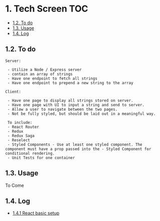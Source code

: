 # 1.  Tech Screen TOC

 - [1.2. To do](#12-to-do)
 - [1.3. Usage](#13-usage)
 - [1.4. Log](#14-log)


## 1.2. To do
 ```
 Server:

  - Utilize a Node / Express server
  - contain an array of strings
  - Have one endpoint to fetch all strings
  - Have one endpoint to prepend a new string to the array

 Client:

  - Have one page to display all strings stored on server.
  - Have one page with UI to input a string and send to server.
  - Allow a user to navigate between the two pages.
  - Not be fully styled, but should be laid out in a meaningful way.

  To include:
  - React Router
  - Redux
  - Redux Saga
  - Reselect
  - Styled Components - Use at least one styled component. The component must have a prop passed into the - Styled Component for conditional rendering.
  - Unit Tests for one container
```

## 1.3. Usage

To Come


## 1.4. Log

  - [1.4.1 React basic setup](#151-react-basic-setup)

